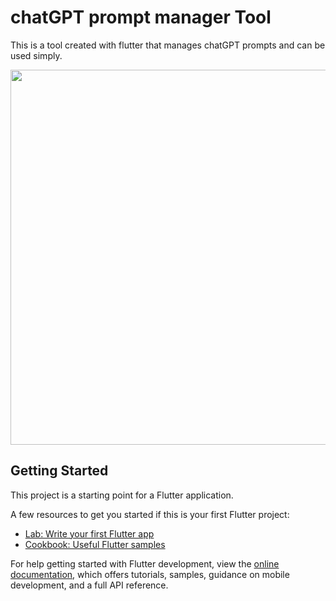 # chatGPT prompt manager Tool

This is a tool created with flutter that manages chatGPT prompts and can be used simply.

<img width="600" src="https://github.com/webcyou-org/GPT-prompt-manager/assets/1584153/686c5de9-bfba-4f2c-bc4f-a0f17d9ba5cc">


## Getting Started

This project is a starting point for a Flutter application.

A few resources to get you started if this is your first Flutter project:

- [Lab: Write your first Flutter app](https://docs.flutter.dev/get-started/codelab)
- [Cookbook: Useful Flutter samples](https://docs.flutter.dev/cookbook)

For help getting started with Flutter development, view the
[online documentation](https://docs.flutter.dev/), which offers tutorials,
samples, guidance on mobile development, and a full API reference.
